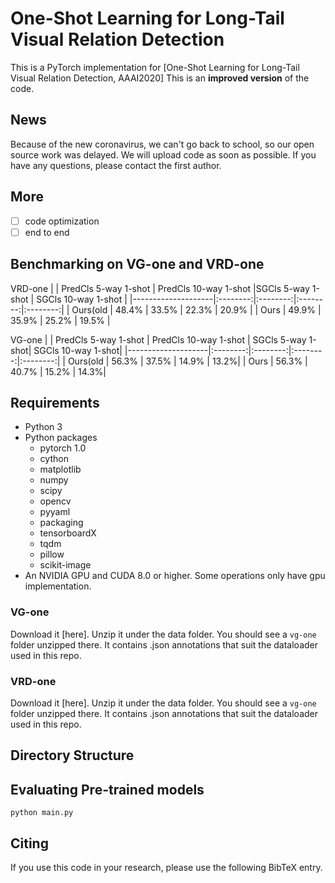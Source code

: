 # One-Shot Learning for Long-Tail Visual Relation Detection

This is a PyTorch implementation for [One-Shot Learning for Long-Tail Visual Relation Detection, AAAI2020] This is an **improved version** of the code.

## News
Because of the new coronavirus, we can't go back to school, so our open source work was delayed. We will upload code as soon as possible. If you have any questions, please contact the first author.

## More

- [ ] code optimization
- [ ] end to end

## Benchmarking on VG-one and VRD-one
VRD-one
|                    | PredCls 5-way 1-shot | PredCls 10-way 1-shot |SGCls 5-way 1-shot | SGCls 10-way 1-shot | 
|--------------------|:--------:|:--------:|:--------:|:--------:|
| Ours(old    | 48.4%        | 33.5%        | 22.3%       | 20.9%        | 
| Ours        | 49.9%        | 35.9%        | 25.2%        | 19.5%       | 

VG-one
|                    | PredCls 5-way 1-shot | PredCls 10-way 1-shot | SGCls 5-way 1-shot| SGCls 10-way 1-shot|
|--------------------|:--------:|:--------:|:--------:|:--------:|
| Ours(old    | 56.3%    | 37.5%       | 14.9%     | 13.2%|
| Ours        | 56.3%    | 40.7%       | 15.2%     | 14.3%|


## Requirements
* Python 3
* Python packages
  * pytorch 1.0
  * cython
  * matplotlib
  * numpy
  * scipy
  * opencv
  * pyyaml
  * packaging
  * tensorboardX
  * tqdm
  * pillow
  * scikit-image
* An NVIDIA GPU and CUDA 8.0 or higher. Some operations only have gpu implementation.


### VG-one
Download it [here]. Unzip it under the data folder. You should see a `vg-one` folder unzipped there. It contains .json annotations that suit the dataloader used in this repo.

### VRD-one
Download it [here]. Unzip it under the data folder. You should see a `vg-one` folder unzipped there. It contains .json annotations that suit the dataloader used in this repo.


## Directory Structure


## Evaluating Pre-trained models
```
python main.py

```
## Citing
If you use this code in your research, please use the following BibTeX entry.
